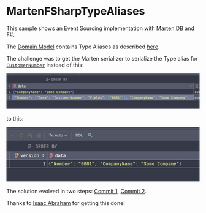 # MartenFSharpTypeAliases

This sample shows an Event Sourcing implementation with [Marten DB](https://github.com/JasperFx/marten) and F#.

The [Domain Model](https://github.com/AlexZeitler/MartenFSharpTypeAliases/blob/main/src/MartenFSharpTypeAliases/Program.fs#L1) contains Type Aliases as described [here](https://www.softwarepark.cc/blog/2020/8/7/understanding-f-type-aliases).

The challenge was to get the Marten serializer to serialize the Type alias for [`CustomerNumber`](https://github.com/AlexZeitler/MartenFSharpTypeAliases/pull/1/commits/01f7c18d91430587e45ee61a83999082ce4f4371#diff-31655bed81bf8bd885fcc466f70e90eec6ab2802a1cee0966f27e17ac2b5cdefR3) instead of this:

![Default Converters](assets/serialization_defaults.png) 

to this:

![Custom Converters](assets/serialization_custom_converter.png)

The solution evolved in two steps: [Commit 1](https://github.com/AlexZeitler/MartenFSharpTypeAliases/pull/1/commits/01f7c18d91430587e45ee61a83999082ce4f4371), [Commit 2](https://github.com/AlexZeitler/MartenFSharpTypeAliases/pull/1/commits/0ecdfdcb7599a7cfe1637d4a15764ea1ebb9e62b).

Thanks to [Isaac Abraham](https://github.com/isaacabraham) for getting this done!